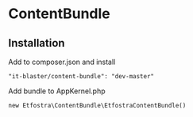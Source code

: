 # ContentBundle

## Installation
Add to composer.json and install

    "it-blaster/content-bundle": "dev-master"

Add bundle to AppKernel.php

    new Etfostra\ContentBundle\EtfostraContentBundle()
    


